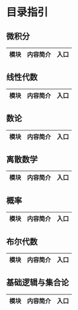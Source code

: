 # 目录指引

## 微积分
| 模块 | 内容简介 | 入口 |
|------|-----------|------|


## 线性代数
| 模块 | 内容简介 | 入口 |
|------|-----------|------|



## 数论
| 模块 | 内容简介 | 入口 |
|------|-----------|------|


## 离散数学
| 模块 | 内容简介 | 入口 |
|------|-----------|------|


## 概率
| 模块 | 内容简介 | 入口 |
|------|-----------|------|


## 布尔代数
| 模块 | 内容简介 | 入口 |
|------|-----------|------|


## 基础逻辑与集合论
| 模块 | 内容简介 | 入口 |
|------|-----------|------|